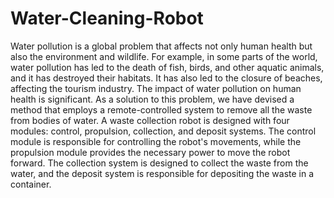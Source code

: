 # Water-Cleaning-Robot
Water pollution is a global problem that affects not only human health but also the environment and wildlife. For example, in some parts of the world, water pollution has led to the death of fish, birds, and other aquatic animals, and it has destroyed their habitats. It has also led to the closure of beaches, affecting the tourism industry. The impact of water pollution on human health is significant.
As a solution to this problem, we have devised a method that employs a remote-controlled system to remove all the waste from bodies of water. A waste collection robot is designed with four modules: control, propulsion, collection, and deposit systems. The control module is responsible for controlling the robot's movements, while the propulsion module provides the necessary power to move the robot forward. The collection system is designed to collect the waste from the water, and the deposit system is responsible for depositing the waste in a container.
